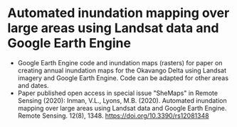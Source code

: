 # Automated inundation mapping over large areas using Landsat data and Google Earth Engine 

- Google Earth Engine code and inundation maps (rasters) for paper on creating annual inundation maps for the Okavango Delta using Landsat imagery and Google Earth Engine. Code can be adapted for other areas and dates.
- Paper published open access in special issue "SheMaps" in Remote Sensing (2020):
Inman, V.L., Lyons, M.B. (2020). Automated inundation mapping over large areas using Landsat data and Google Earth Engine. Remote Sensing. 12(8), 1348.
https://doi.org/10.3390/rs12081348


